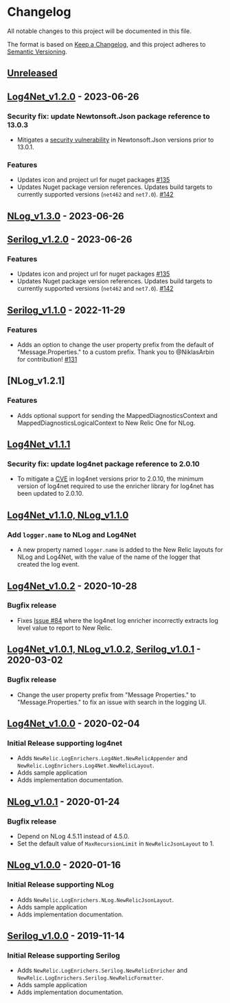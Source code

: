 # Changelog
All notable changes to this project will be documented in this file.

The format is based on [Keep a Changelog](https://keepachangelog.com/en/1.0.0/),
and this project adheres to [Semantic Versioning](https://semver.org/spec/v2.0.0.html).

## [Unreleased]


## [Log4Net_v1.2.0] - 2023-06-26
### Security fix: update Newtonsoft.Json package reference to 13.0.3
- Mitigates a [security vulnerability](https://security.snyk.io/vuln/SNYK-DOTNET-NEWTONSOFTJSON-2774678) in Newtonsoft.Json versions prior to 13.0.1.
### Features
- Updates icon and project url for nuget packages [#135](https://github.com/newrelic/newrelic-logenricher-dotnet/pull/135)
- Updates Nuget package version references. Updates build targets to currently supported versions (`net462` and `net7.0`). [#142](https://github.com/newrelic/newrelic-logenricher-dotnet/pull/142)

## [NLog_v1.3.0] - 2023-06-26
## [Serilog_v1.2.0] - 2023-06-26
### Features
- Updates icon and project url for nuget packages [#135](https://github.com/newrelic/newrelic-logenricher-dotnet/pull/135)
- Updates Nuget package version references. Updates build targets to currently supported versions (`net462` and `net7.0`). [#142](https://github.com/newrelic/newrelic-logenricher-dotnet/pull/142)

## [Serilog_v1.1.0] - 2022-11-29
### Features
- Adds an option to change the user property prefix from the default of "Message.Properties." to a custom prefix. Thank you to @NiklasArbin for contribution! [#131](https://github.com/newrelic/newrelic-logenricher-dotnet/pull/131)

## [NLog_v1.2.1]
### Features
- Adds optional support for sending the MappedDiagnosticsContext and MappedDiagnosticsLogicalContext to New Relic One for NLog.


## [Log4Net_v1.1.1]
### Security fix: update log4net package reference to 2.0.10
- To mitigate a [CVE](https://nvd.nist.gov/vuln/detail/CVE-2018-1285) in log4net versions prior to 2.0.10, the minimum version of log4net required to use the enricher library for log4net has been updated to 2.0.10. 

## [Log4Net_v1.1.0, NLog_v1.1.0]
### Add `logger.name` to NLog and Log4Net
- A new property named `logger.name` is added to the New Relic layouts for NLog and Log4Net, with the value of the name of the logger that created the log event.

## [Log4Net_v1.0.2] - 2020-10-28
### Bugfix release
- Fixes [Issue #84](https://github.com/newrelic/newrelic-logenricher-dotnet/issues/84) where the log4net log enricher incorrectly extracts log level value to report to New Relic.

## [Log4Net_v1.0.1, NLog_v1.0.2, Serilog_v1.0.1] - 2020-03-02
### Bugfix release
- Change the user property prefix from "Message Properties." to "Message.Properties." to fix an issue with search in the logging UI.

## [Log4Net_v1.0.0] - 2020-02-04
### Initial Release supporting log4net
- Adds `NewRelic.LogEnrichers.Log4Net.NewRelicAppender` and `NewRelic.LogEnrichers.Log4Net.NewRelicLayout`.
- Adds sample application
- Adds implementation documentation.

## [NLog_v1.0.1] - 2020-01-24
### Bugfix release
- Depend on NLog 4.5.11 instead of 4.5.0.
- Set the default value of `MaxRecursionLimit` in `NewRelicJsonLayout` to 1.

## [NLog_v1.0.0] - 2020-01-16
### Initial Release supporting NLog
- Adds `NewRelic.LogEnrichers.NLog.NewRelicJsonLayout`.
- Adds sample application
- Adds implementation documentation.

## [Serilog_v1.0.0] - 2019-11-14
### Initial Release supporting Serilog
- Adds `NewRelic.LogEnrichers.Serilog.NewRelicEnricher` and `NewRelic.LogEnrichers.Serilog.NewRelicFormatter`.
- Adds sample application
- Adds implementation documentation.

[Unreleased]: https://github.com/newrelic/newrelic-logenricher-dotnet/compare/Log4Net_v1.2.0...HEAD
[Log4Net_v1.2.0]: https://github.com/newrelic/newrelic-logenricher-dotnet/compare/Log4Net_v1.1.1...Log4Net_v1.2.0
[Serilog_v1.2.0]: https://github.com/newrelic/newrelic-logenricher-dotnet/compare/Serilog_v1.1.0...Serilog_v1.2.0
[NLog_v1.3.0]: https://github.com/newrelic/newrelic-logenricher-dotnet/compare/NLog_v1.2.1...NLog_v1.3.0
[Serilog_v1.1.0]: https://github.com/newrelic/newrelic-logenricher-dotnet/compare/Serilog_v1.0.0...Serilog_v1.1.0
[Log4Net_v1.1.1]: https://github.com/newrelic/newrelic-logenricher-dotnet/compare/Log4Net_v1.1.0...Log4Net_v1.1.1
[Log4Net_v1.1.0, NLog_v1.1.0]: https://github.com/newrelic/newrelic-logenricher-dotnet/compare/Log4Net_v1.0.2...Log4Net_v1.1.0 
[Log4Net_v1.0.2]: https://github.com/newrelic/newrelic-logenricher-dotnet/compare/Log4Net_v1.0.1...Log4Net_v1.0.2
[Log4Net_v1.0.1, NLog_v1.0.2, Serilog_v1.0.1]: https://github.com/newrelic/newrelic-logenricher-dotnet/compare/Log4Net_v1.0.0...Serilog_v1.0.1
[Log4Net_v1.0.0]: https://github.com/newrelic/newrelic-logenricher-dotnet/compare/f354ce5...Log4Net_v1.0.0
[NLog_v1.0.1]: https://github.com/newrelic/newrelic-logenricher-dotnet/compare/NLog_v1.0.0...NLog_v1.0.1
[NLog_v1.0.0]: https://github.com/newrelic/newrelic-logenricher-dotnet/compare/60940cd...NLog_v1.0.0
[Serilog_v1.0.0]: https://github.com/newrelic/newrelic-logenricher-dotnet/compare/33cded7...Serilog_v1.0.0


